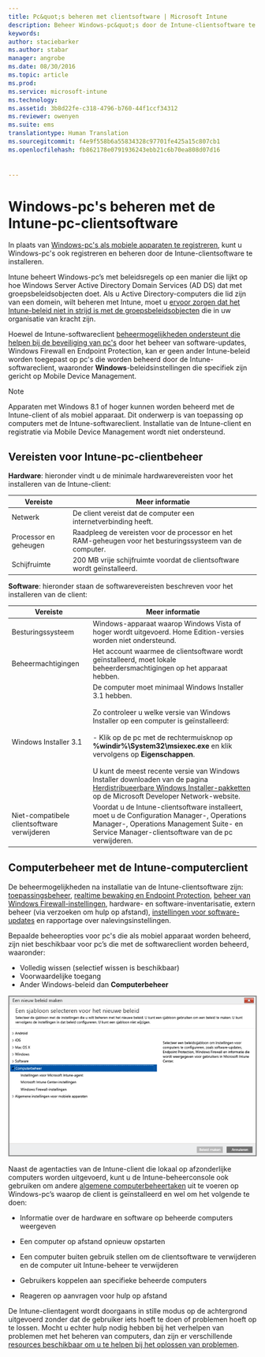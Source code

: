 ```yaml
---
title: Pc&quot;s beheren met clientsoftware | Microsoft Intune
description: Beheer Windows-pc&quot;s door de Intune-clientsoftware te installeren.
keywords: 
author: staciebarker
ms.author: stabar
manager: angrobe
ms.date: 08/30/2016
ms.topic: article
ms.prod: 
ms.service: microsoft-intune
ms.technology: 
ms.assetid: 3b8d22fe-c318-4796-b760-44f1ccf34312
ms.reviewer: owenyen
ms.suite: ems
translationtype: Human Translation
ms.sourcegitcommit: f4e9f558b6a55834328c97701fe425a15c807cb1
ms.openlocfilehash: fb862178e0791936243ebb21c6b70ea808d07d16


---
```


# <a name="manage-windows-pcs-with-intune-pc-client-software"></a>Windows-pc's beheren met de Intune-pc-clientsoftware
In plaats van [Windows-pc's als mobiele apparaten te registreren](set-up-windows-device-management-with-microsoft-intune.md), kunt u Windows-pc's ook registreren en beheren door de Intune-clientsoftware te installeren.

Intune beheert Windows-pc’s met beleidsregels op een manier die lijkt op hoe Windows Server Active Directory Domain Services (AD DS) dat met groepsbeleidsobjecten doet. Als u Active Directory-computers die lid zijn van een domein, wilt beheren met Intune, moet u [ervoor zorgen dat het Intune-beleid niet in strijd is met de groepsbeleidsobjecten](resolve-gpo-and-microsoft-intune-policy-conflicts.md) die in uw organisatie van kracht zijn.

Hoewel de Intune-softwareclient [beheermogelijkheden ondersteunt die helpen bij de beveiliging van pc's](policies-to-protect-windows-pcs-in-microsoft-intune.md) door het beheer van software-updates, Windows Firewall en Endpoint Protection, kan er geen ander Intune-beleid worden toegepast op pc's die worden beheerd door de Intune-softwareclient, waaronder **Windows**-beleidsinstellingen die specifiek zijn gericht op Mobile Device Management.

> [!NOTE]
> Apparaten met Windows 8.1 of hoger kunnen worden beheerd met de Intune-client of als mobiel apparaat. Dit onderwerp is van toepassing op computers met de Intune-softwareclient. Installatie van de Intune-client en registratie via Mobile Device Management wordt niet ondersteund.

## <a name="requirements-for-intune-pc-client-management"></a>Vereisten voor Intune-pc-clientbeheer

**Hardware**: hieronder vindt u de minimale hardwarevereisten voor het installeren van de Intune-client:

|Vereiste|Meer informatie|
|---------------|--------------------|
|Netwerk|De client vereist dat de computer een internetverbinding heeft.|
|Processor en geheugen|Raadpleeg de vereisten voor de processor en het RAM-geheugen voor het besturingssysteem van de computer.|
|Schijfruimte|200 MB vrije schijfruimte voordat de clientsoftware wordt geïnstalleerd.|

**Software**: hieronder staan de softwarevereisten beschreven voor het installeren van de client:

|Vereiste|Meer informatie|
|---------------|--------------------|
|Besturingssysteem | Windows-apparaat waarop Windows Vista of hoger wordt uitgevoerd. Home Edition-versies worden niet ondersteund.|
|Beheermachtigingen|Het account waarmee de clientsoftware wordt geïnstalleerd, moet lokale beheerdersmachtigingen op het apparaat hebben.|
|Windows Installer 3.1|De computer moet minimaal Windows Installer 3.1 hebben.<br /><br />Zo controleer u welke versie van Windows Installer op een computer is geïnstalleerd:<br /><br />- Klik op de pc met de rechtermuisknop op **%windir%\System32\msiexec.exe** en klik vervolgens op **Eigenschappen**.<br /><br />U kunt de meest recente versie van Windows Installer downloaden van de pagina [Herdistribueerbare Windows Installer-pakketten](http://go.microsoft.com/fwlink/?LinkID=234258) op de Microsoft Developer Network-website.|
|Niet-compatibele clientsoftware verwijderen|Voordat u de Intune-clientsoftware installeert, moet u de Configuration Manager-, Operations Manager-, Operations Management Suite- en Service Manager-clientsoftware van de pc verwijderen.|

## <a name="computer-management-with-the-intune-computer-client"></a>Computerbeheer met de Intune-computerclient
De beheermogelijkheden na installatie van de Intune-clientsoftware zijn: [toepassingsbeheer](deploy-apps-in-microsoft-intune.md), [realtime bewaking en Endpoint Protection](help-secure-windows-pcs-with-endpoint-protection-for-microsoft-intune.md), [beheer van Windows Firewall-instellingen](help-protect-windows-pcs-using-windows-firewall-policies-in-microsoft-intune.md), hardware- en software-inventarisatie, extern beheer (via verzoeken om hulp op afstand), [instellingen voor software-updates](keep-windows-pcs-up-to-date-with-software-updates-in-microsoft-intune.md) en rapportage over nalevingsinstellingen.

Bepaalde beheeropties voor pc's die als mobiel apparaat worden beheerd, zijn niet beschikbaar voor pc’s die met de softwareclient worden beheerd, waaronder:

-   Volledig wissen (selectief wissen is beschikbaar)
-   Voorwaardelijke toegang
-   Ander Windows-beleid dan **Computerbeheer**

![Beleidssjablonen voor Windows-pc’s](../media/pc_policy_template.png)

Naast de agentacties van de Intune-client die lokaal op afzonderlijke computers worden uitgevoerd, kunt u de Intune-beheerconsole ook gebruiken om andere [algemene computerbeheertaken](common-windows-pc-management-tasks-with-the-microsoft-intune-computer-client.md) uit te voeren op Windows-pc’s waarop de client is geïnstalleerd en wel om het volgende te doen:

-   Informatie over de hardware en software op beheerde computers weergeven

-   Een computer op afstand opnieuw opstarten

-   Een computer buiten gebruik stellen om de clientsoftware te verwijderen en de computer uit Intune-beheer te verwijderen

-   Gebruikers koppelen aan specifieke beheerde computers

-   Reageren op aanvragen voor hulp op afstand

De Intune-clientagent wordt doorgaans in stille modus op de achtergrond uitgevoerd zonder dat de gebruiker iets hoeft te doen of problemen hoeft op te lossen. Mocht u echter hulp nodig hebben bij het verhelpen van problemen met het beheren van computers, dan zijn er verschillende [resources beschikbaar om u te helpen bij het oplossen van problemen](/intune/troubleshoot/troubleshoot-client-setup-in-microsoft-intune).



<!--HONumber=Nov16_HO1-->


